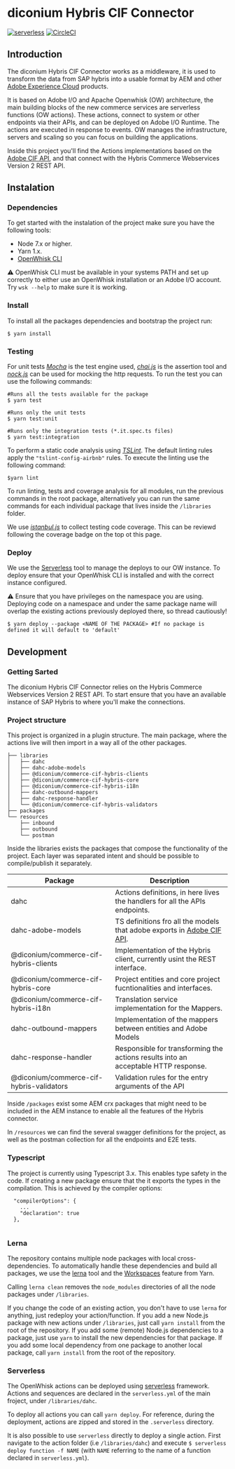 # diconium Hybris CIF Connector

[![serverless](http://public.serverless.com/badges/v3.svg)](http://www.serverless.com)
[![CircleCI](https://circleci.com/gh/diconium/commerce-cif-hybris.svg?style=svg)](https://circleci.com/gh/diconium/commerce-cif-hybris)

## Introduction

The diconium Hybris CIF Connector works as a middleware, it is used to transform the data from SAP hybris into a usable format by AEM and other [Adobe Experience Cloud](https://www.adobe.com/pt/experience-cloud.html) products. 

It is based on Adobe I/O and Apache Openwhisk (OW) architecture, the main building blocks of the new commerce services are serverless functions (OW actions). These actions, connect to system or other endpoints via their APIs, and can be deployed on Adobe I/O Runtime. The actions are executed in response to events. OW manages the infrastructure, servers and scaling so you can focus on building the applications.

Inside this project you'll find the Actions implementations based on the [Adobe CIF API](https://github.com/adobe/commerce-cif-api), and that connect with the Hybris Commerce Webservices Version 2 REST API.

## Instalation

### Dependencies

To get started with the instalation of the project make sure you have the following tools:

* Node 7.x or higher.
* Yarn 1.x.
* [OpenWhisk CLI](https://github.com/apache/incubator-openwhisk-cli)
  
:warning: OpenWhisk CLI must be available in your systems PATH and set up correctly to either use an OpenWhisk installation or an Adobe I/O account. Try `wsk --help` to make sure it is working.

### Install

To install all the packages dependencies and bootstrap the project run:
```
$ yarn install
```

### Testing

For unit tests *[Mocha](https://mochajs.org/)* is the test engine used, *[chai.js](http://chaijs.com/)* is the assertion tool and
*[nock.js](https://github.com/nock/nock)* can be used for mocking the http requests.
To run the test you can use the following commands:
```
#Runs all the tests available for the package
$ yarn test 

#Runs only the unit tests
$ yarn test:unit

#Runs only the integration tests (*.it.spec.ts files)
$ yarn test:integration

```

To perform a static code analysis using *[TSLint](https://palantir.github.io/tslint/)*. The default linting rules apply the `"tslint-config-airbnb"` rules.
To execute the linting use the following command: 
```
$yarn lint
```

To run linting, tests and coverage analysis for all modules, run the previous commands in the root package,
alternatively you can run the same commands for each individual package that lives inside the `/libraries` folder.


We use *[istanbul.js](https://github.com/istanbuljs/nyc)* to collect testing code coverage. This can be reviewd following the coverage badge on the top ot this page.

### Deploy

We use the [Serverless](https://serverless.com/) tool to manage the deploys to our OW instance.
To deploy ensure that your OpenWhisk CLI is installed and with the correct instance configured.

:warning: Ensure that you have privileges on the namespace you are using. 
Deploying code on a namespace and under the same package name will overlap the existing actions previously deployed there, so thread cautiously!

```
$ yarn deploy --package <NAME OF THE PACKAGE> #If no package is defined it will default to 'default'
```

## Development

### Getting Sarted

The diconium Hybris CIF Connector relies on the Hybris Commerce Webservices Version 2 REST API. To start ensure that you have an available instance of SAP Hybris to where you'll make the connections.

### Project structure

This project is organized in a plugin structure. The main package, where the actions live will then import in a way all of the other packages.

```
├── libraries
│   ├── dahc
│   ├── dahc-adobe-models
│   ├── @diconium/commerce-cif-hybris-clients
│   ├── @diconium/commerce-cif-hybris-core
│   ├── @diconium/commerce-cif-hybris-i18n
│   ├── dahc-outbound-mappers
│   ├── dahc-response-handler
│   └── @diconium/commerce-cif-hybris-validators
├── packages
└── resources
    ├── inbound
    ├── outbound
    └── postman
```

Inside the libraries exists the packages that compose the functionality of the project. Each layer was separated intent and should be possible to compile/publish it separately.

|  Package | Description |
| ------------- | ------------- |
| dahc | Actions definitions, in here lives the handlers for all the APIs endpoints. |
| dahc-adobe-models | TS definitions fro all the models that adobe exports in [Adobe CIF API](https://github.com/adobe/commerce-cif-api). |
| @diconium/commerce-cif-hybris-clients | Implementation of the Hybris client, currently usint the REST interface. |
| @diconium/commerce-cif-hybris-core | Project entities and core project fucntionalities and interfaces. |
| @diconium/commerce-cif-hybris-i18n | Translation service implementation for the Mappers. |
| dahc-outbound-mappers | Implementation of the mappers between entities and Adobe Models |
| dahc-response-handler | Responsible for transforming the actions results into an acceptable HTTP response.  |
| @diconium/commerce-cif-hybris-validators | Validation rules for the entry arguments of the API |

Inside `/packages` exist some AEM crx packages that might need to be included in the AEM instance to enable all the features of the Hybris connector.

In `/resources` we can find the several swagger definitions for the project, as well as the postman collection for all the endpoints and E2E tests.

### Typescript

The project is currently using Typescript 3.x. This enables type safety in the code. If creating a new package ensure that the it exports the types in the compilation.
This is achieved by the compiler options: 
```
  "compilerOptions": {
    ...
    "declaration": true
  },
  
```

### Lerna
The repository contains multiple node packages with local cross-dependencies. To automatically handle these dependencies and build all packages, we use the [lerna](https://github.com/lerna/lerna) tool and the [Workspaces](https://yarnpkg.com/lang/en/docs/cli/workspace/) feature from Yarn.

Calling `lerna clean` removes the `node_modules` directories of all the node packages under `/libraries`.

If you change the code of an existing action, you don't have to use `lerna` for anything, just redeploy your action/function. If you add a new Node.js package with new actions under `/libraries`, just call `yarn install` from the root of the repository. If you add some (remote) Node.js dependencies to a package, just use `yarn` to install the new dependencies for that package. If you add some local dependency from one package to another local package, call `yarn install` from the root of the repository.

### Serverless
The OpenWhisk actions can be deployed using [serverless](https://serverless.com/framework/docs/providers/openwhisk/) framework.
Actions and sequences are declared in the `serverless.yml` of the main froject, under `/libraries/dahc`. 

To deploy all actions you can call `yarn deploy`.
For reference, during the deployment, actions are zipped and stored in the `.serverless` directory.

It is also possible to use `serverless` directly to deploy a single action. First navigate to the action folder (i.e `/libraries/dahc`) and execute `$ serverless deploy function -f NAME` (with `NAME` referring to the name of a function declared in `serverless.yml`).